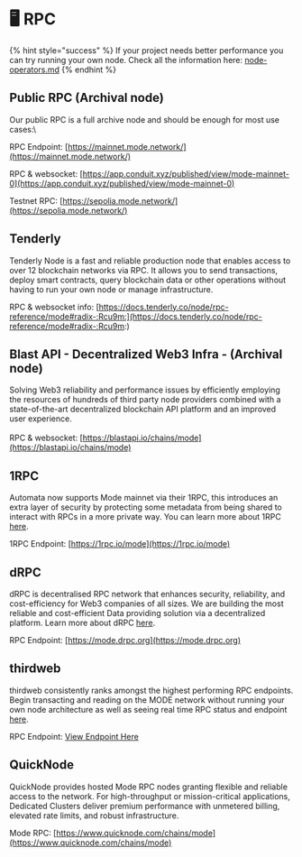 # 🖥️ RPC

{% hint style="success" %}
If your project needs better performance you can try running your own node. Check all the information here: [node-operators.md](../other-docs/node-operators.md "mention")
{% endhint %}

## Public RPC (Archival node)

Our public RPC is a full archive node and should be enough for most use cases:\\

RPC Endpoint: [https://mainnet.mode.network/](https://mainnet.mode.network/)

RPC & websocket: [https://app.conduit.xyz/published/view/mode-mainnet-0](https://app.conduit.xyz/published/view/mode-mainnet-0)

Testnet RPC: [https://sepolia.mode.network/](https://sepolia.mode.network/)

## Tenderly

Tenderly Node is a fast and reliable production node that enables access to over 12 blockchain networks via RPC. It allows you to send transactions, deploy smart contracts, query blockchain data or other operations without having to run your own node or manage infrastructure.

RPC & websocket info: [https://docs.tenderly.co/node/rpc-reference/mode#radix-:Rcu9m:](https://docs.tenderly.co/node/rpc-reference/mode#radix-:Rcu9m:)

## Blast API - Decentralized Web3 Infra - (Archival node)

Solving Web3 reliability and performance issues by efficiently employing the resources of hundreds of third party node providers combined with a state-of-the-art decentralized blockchain API platform and an improved user experience.\
\
RPC & websocket: [https://blastapi.io/chains/mode](https://blastapi.io/chains/mode)

## 1RPC

Automata now supports Mode mainnet via their 1RPC, this introduces an extra layer of security by protecting some metadata from being shared to interact with RPCs in a more private way. You can learn more about 1RPC [here](https://docs.1rpc.io/overview/about-1rpc).

1RPC Endpoint: [https://1rpc.io/mode](https://1rpc.io/mode)

## dRPC

dRPC is decentralised RPC network that enhances security, reliability, and cost-efficiency for Web3 companies of all sizes. We are building the most reliable and cost-efficient Data providing solution via a decentralized platform. Learn more about dRPC [here](https://drpc.org/chainlist/mode).

RPC Endpoint: [https://mode.drpc.org](https://mode.drpc.org)

## thirdweb

thirdweb consistently ranks amongst the highest performing RPC endpoints. Begin transacting and reading on the MODE network without running your own node architecture as well as seeing real time RPC status and endpoint [here](https://thirdweb.com/mode?utm_source=modedocs\&utm_medium=docs).

RPC Endpoint: [View Endpoint Here](https://thirdweb.com/mode?utm_source=modedocs\&utm_medium=docs)

## QuickNode

QuickNode provides hosted Mode RPC nodes granting flexible and reliable access to the network. For high-throughput or mission-critical applications, Dedicated Clusters deliver premium performance with unmetered billing, elevated rate limits, and robust infrastructure.

Mode RPC: [https://www.quicknode.com/chains/mode](https://www.quicknode.com/chains/mode)
